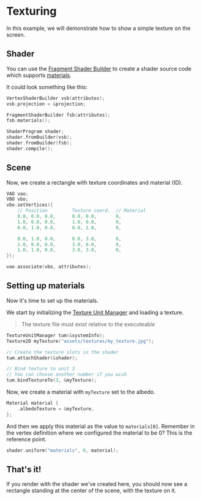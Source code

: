 # Texturing

In this example, we will demonstrate how to show a simple texture on the screen.

## Shader
You can use the [Fragment Shader Builder](../shader/fragment-shader-builder.md)
to create a shader source code which supports [materials](../textures/materials.md).

It could look something like this:

````c++
VertexShaderBuilder vsb(attributes);
vsb.projection = &projection;

FragmentShaderBuilder fsb(attributes);
fsb.materials();

ShaderProgram shader;
shader.fromBuilder(vsb);
shader.fromBuilder(fsb);
shader.compile();
````

## Scene
Now, we create a rectangle with texture coordinates and material (ID).

````c++
VAO vao;
VBO vbo;
vbo.setVertices({
    // Position         Texture coord.  // Material
    0.0, 0.0, 0.0,      0.0, 0.0,       0,
    1.0, 0.0, 0.0,      1.0, 0.0,       0,
    0.0, 1.0, 0.0,      0.0, 1.0,       0,

    0.0, 1.0, 0.0,      0.0, 3.0,       0,
    1.0, 0.0, 0.0,      3.0, 0.0,       0,
    1.0, 1.0, 0.0,      3.0, 3.0,       0,
});

vao.associate(vbo, attributes);
````

## Setting up materials
Now it's time to set up the materials.

We start by initializing the [Texture Unit Manager](../textures/tum.md) and 
loading a texture.

> The texture file must exist relative to the executeable

````c++
TextureUnitManager tum(&systemInfo);
Texture2D myTexture("assets/textures/my_texture.jpg");

// Create the texture slots in the shader
tum.attachShader(&shader);

// Bind texture to unit 3
// You can choose another number if you wish
tum.bindTextureTo(3, &myTexture);
````

Now, we create a material with ``myTexture`` set to the albedo.
````c++
Material material {
    .albedoTexture = &myTexture,
};
````

And then we apply this material as the value to ``materials[0]``.
Remember in the vertex definition where we configured the material to be 0?
This is the reference point.
````c++
shader.uniform("materials", 0, material);
````

## That's it!

If you render with the shader we've created here, you should now see
a rectangle standing at the center of the scene, with the texture on it.